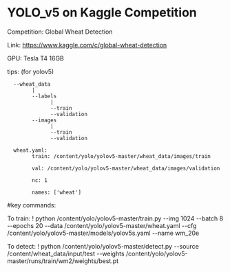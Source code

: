 # YOLO_v5 on Kaggle Competition

Competition: Global Wheat Detection

Link: https://www.kaggle.com/c/global-wheat-detection

GPU: Tesla T4 16GB

tips:  (for yolov5)

      --wheat_data
            |
            --labels
                  |
                  --train
                  --validation
            --images
                  |
                  --train
                  --validation
                  
      wheat.yaml:
            train: /content/yolo/yolov5-master/wheat_data/images/train
            
            val: /content/yolo/yolov5-master/wheat_data/images/validation
            
            nc: 1
            
            names: ['wheat']
                 
#key commands:

To train: ! python /content/yolo/yolov5-master/train.py --img 1024 --batch 8 --epochs 20 --data /content/yolo/yolov5-master/wheat.yaml --cfg /content/yolo/yolov5-master/models/yolov5s.yaml --name wm_20e

To detect: ! python /content/yolo/yolov5-master/detect.py --source /content/wheat_data/input/test --weights /content/yolo/yolov5-master/runs/train/wm2/weights/best.pt

    
          
